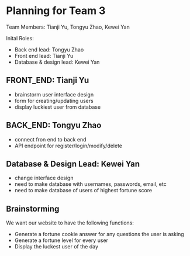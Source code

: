 # Planning for Team 3

Team Members: Tianji Yu, Tongyu Zhao, Kewei Yan

Inital Roles:
- Back end lead: Tongyu Zhao
- Front end lead: Tianji Yu
- Database & design lead: Kewei Yan


## FRONT_END: Tianji Yu
- brainstorm user interface design
- form for creating/updating users
- display luckiest user from database

## BACK_END: Tongyu Zhao
- connect fron end to back end
- API endpoint for register/login/modify/delete

## Database & Design Lead: Kewei Yan
- change interface design
- need to make database with usernames, passwords, email, etc
- need to make database of users of highest fortune score


## Brainstorming
We want our website to have the following functions:
- Generate a fortune cookie answer for any questions the user is asking
- Generate a fortune level for every user
- Display the luckest user of the day